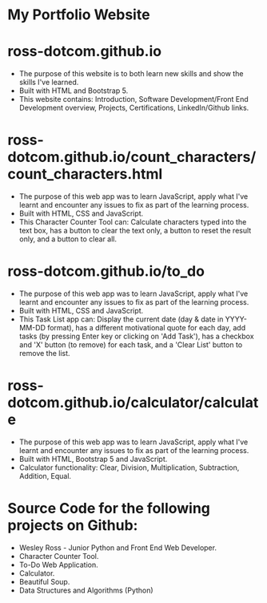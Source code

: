 # My Portfolio Website

# ross-dotcom.github.io
* The purpose of this website is to both learn new skills and show the skills I've learned.
* Built with HTML and Bootstrap 5.
* This website contains: Introduction, Software Development/Front End Development overview, Projects, Certifications, LinkedIn/Github links.

# ross-dotcom.github.io/count_characters/count_characters.html
* The purpose of this web app was to learn JavaScript, apply what I've learnt and encounter any issues to fix as part of the learning process.
* Built with HTML, CSS and JavaScript.
* This Character Counter Tool can: Calculate characters typed into the text box, has a button to clear the text only, a button to reset the result only, and a button to clear all.

# ross-dotcom.github.io/to_do
* The purpose of this web app was to learn JavaScript, apply what I've learnt and encounter any issues to fix as part of the learning process.
* Built with HTML, CSS and JavaScript.
* This Task List app can: Display the current date (day & date in YYYY-MM-DD format), has a different motivational quote for each day, add tasks (by pressing Enter key or clicking on 'Add Task'), has a checkbox and 'X' button (to remove) for each task, and a 'Clear List' button to remove the list.

# ross-dotcom.github.io/calculator/calculate
* The purpose of this web app was to learn JavaScript, apply what I've learnt and encounter any issues to fix as part of the learning process.
* Built with HTML, Bootstrap 5 and JavaScript.
* Calculator functionality: Clear, Division, Multiplication, Subtraction, Addition, Equal.

# Source Code for the following projects on Github:
* Wesley Ross - Junior Python and Front End Web Developer.
* Character Counter Tool.
* To-Do Web Application.
* Calculator.
* Beautiful Soup.
* Data Structures and Algorithms (Python)

